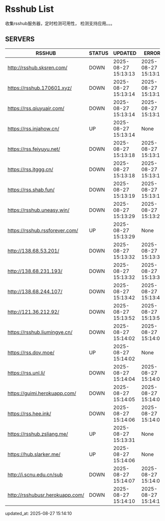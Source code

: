 # Rsshub List

收集rsshub服务器，定时检测可用性， 检测支持应用。。。


## SERVERS

|  RSSHUB   | STATUS  | UPDATED  | ERROR  | TWITTER |  
|  ----  | ----  | ----  | ----  | ---- |  
| http://rsshub.sksren.com/ | DOWN | 2025-08-27 15:13:13 | 2025-08-27 15:13:13 |  
| https://rsshub.170601.xyz/ | DOWN | 2025-08-27 15:13:14 | 2025-08-27 15:13:14 |  
| https://rss.qiuyuair.com/ | DOWN | 2025-08-27 15:13:14 | 2025-08-27 15:13:14 |  
| https://rss.injahow.cn/ | UP | 2025-08-27 15:13:14 | None ||  
| https://rss.feiyuyu.net/ | DOWN | 2025-08-27 15:13:18 | 2025-08-27 15:13:18 |  
| https://rss.itggg.cn/ | DOWN | 2025-08-27 15:13:18 | 2025-08-27 15:13:18 |  
| https://rss.shab.fun/ | DOWN | 2025-08-27 15:13:19 | 2025-08-27 15:13:19 |  
| https://rsshub.uneasy.win/ | DOWN | 2025-08-27 15:13:29 | 2025-08-27 15:13:29 |  
| https://rsshub.rssforever.com/ | UP | 2025-08-27 15:13:29 | None ||  
| http://138.68.53.201/ | DOWN | 2025-08-27 15:13:32 | 2025-08-27 15:13:32 |  
| http://138.68.231.193/ | DOWN | 2025-08-27 15:13:32 | 2025-08-27 15:13:32 |  
| http://138.68.244.107/ | DOWN | 2025-08-27 15:13:42 | 2025-08-27 15:13:42 |  
| http://121.36.212.92/ | DOWN | 2025-08-27 15:13:52 | 2025-08-27 15:13:52 |  
| https://rsshub.liumingye.cn/ | DOWN | 2025-08-27 15:14:02 | 2025-08-27 15:14:02 |  
| https://rss.dov.moe/ | UP | 2025-08-27 15:14:02 | None ||  
| https://rss.unl.li/ | DOWN | 2025-08-27 15:14:04 | 2025-08-27 15:14:04 |  
| https://guimi.herokuapp.com/ | DOWN | 2025-08-27 15:14:05 | 2025-08-27 15:14:05 |  
| https://rss.hee.ink/ | DOWN | 2025-08-27 15:14:06 | 2025-08-27 15:14:06 |  
| https://rsshub.zsliang.me/ | UP | 2025-08-27 15:13:31 | None |OK|  
| https://hub.slarker.me/ | UP | 2025-08-27 15:14:06 | None ||  
| http://i.scnu.edu.cn/sub | DOWN | 2025-08-27 15:14:07 | 2025-08-27 15:14:07 |  
| http://rsshubusr.herokuapp.com/ | DOWN | 2025-08-27 15:14:10 | 2025-08-27 15:14:10 |  
  

updated_at: 2025-08-27 15:14:10  
